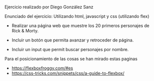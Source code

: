 Ejercicio realizado por Diego González Sanz


Enunciado del ejercicio: 
Utilizando html, javascript y css (utilizando flex)

- Realizar una página web que muestre los 20 primeros personajes de Rick & Morty.

- Incluir un botón que permita avanzar y retroceder de página.

- Incluir un input que permit buscar personajes por nombre.


Para el posicionamiento de las cosas se han mirado estas paginas

- https://flexboxfroggy.com/#es
- https://css-tricks.com/snippets/css/a-guide-to-flexbox/